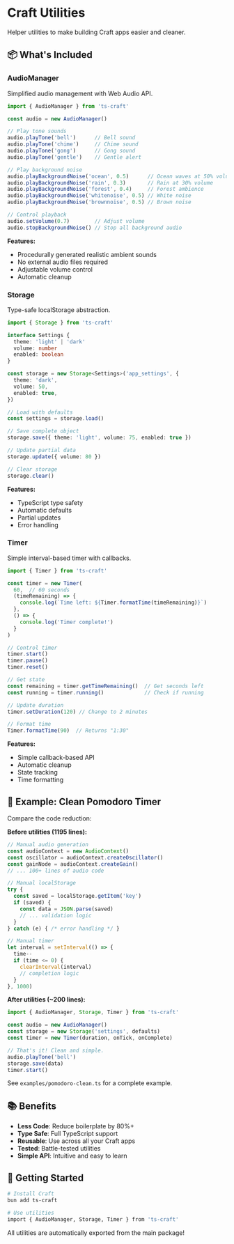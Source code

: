 # Craft Utilities

Helper utilities to make building Craft apps easier and cleaner.

## 📦 What's Included

### AudioManager

Simplified audio management with Web Audio API.

```typescript
import { AudioManager } from 'ts-craft'

const audio = new AudioManager()

// Play tone sounds
audio.playTone('bell')      // Bell sound
audio.playTone('chime')     // Chime sound
audio.playTone('gong')      // Gong sound
audio.playTone('gentle')    // Gentle alert

// Play background noise
audio.playBackgroundNoise('ocean', 0.5)      // Ocean waves at 50% volume
audio.playBackgroundNoise('rain', 0.3)       // Rain at 30% volume
audio.playBackgroundNoise('forest', 0.4)     // Forest ambience
audio.playBackgroundNoise('whitenoise', 0.5) // White noise
audio.playBackgroundNoise('brownnoise', 0.5) // Brown noise

// Control playback
audio.setVolume(0.7)        // Adjust volume
audio.stopBackgroundNoise() // Stop all background audio
```

**Features:**
- Procedurally generated realistic ambient sounds
- No external audio files required
- Adjustable volume control
- Automatic cleanup

### Storage

Type-safe localStorage abstraction.

```typescript
import { Storage } from 'ts-craft'

interface Settings {
  theme: 'light' | 'dark'
  volume: number
  enabled: boolean
}

const storage = new Storage<Settings>('app_settings', {
  theme: 'dark',
  volume: 50,
  enabled: true,
})

// Load with defaults
const settings = storage.load()

// Save complete object
storage.save({ theme: 'light', volume: 75, enabled: true })

// Update partial data
storage.update({ volume: 80 })

// Clear storage
storage.clear()
```

**Features:**
- TypeScript type safety
- Automatic defaults
- Partial updates
- Error handling

### Timer

Simple interval-based timer with callbacks.

```typescript
import { Timer } from 'ts-craft'

const timer = new Timer(
  60,  // 60 seconds
  (timeRemaining) => {
    console.log(`Time left: ${Timer.formatTime(timeRemaining)}`)
  },
  () => {
    console.log('Timer complete!')
  }
)

// Control timer
timer.start()
timer.pause()
timer.reset()

// Get state
const remaining = timer.getTimeRemaining()  // Get seconds left
const running = timer.running()             // Check if running

// Update duration
timer.setDuration(120) // Change to 2 minutes

// Format time
Timer.formatTime(90)  // Returns "1:30"
```

**Features:**
- Simple callback-based API
- Automatic cleanup
- State tracking
- Time formatting

## 🎯 Example: Clean Pomodoro Timer

Compare the code reduction:

**Before utilities (1195 lines):**
```typescript
// Manual audio generation
const audioContext = new AudioContext()
const oscillator = audioContext.createOscillator()
const gainNode = audioContext.createGain()
// ... 100+ lines of audio code

// Manual localStorage
try {
  const saved = localStorage.getItem('key')
  if (saved) {
    const data = JSON.parse(saved)
    // ... validation logic
  }
} catch (e) { /* error handling */ }

// Manual timer
let interval = setInterval(() => {
  time--
  if (time <= 0) {
    clearInterval(interval)
    // completion logic
  }
}, 1000)
```

**After utilities (~200 lines):**
```typescript
import { AudioManager, Storage, Timer } from 'ts-craft'

const audio = new AudioManager()
const storage = new Storage('settings', defaults)
const timer = new Timer(duration, onTick, onComplete)

// That's it! Clean and simple.
audio.playTone('bell')
storage.save(data)
timer.start()
```

See `examples/pomodoro-clean.ts` for a complete example.

## 📚 Benefits

- **Less Code**: Reduce boilerplate by 80%+
- **Type Safe**: Full TypeScript support
- **Reusable**: Use across all your Craft apps
- **Tested**: Battle-tested utilities
- **Simple API**: Intuitive and easy to learn

## 🚀 Getting Started

```bash
# Install Craft
bun add ts-craft

# Use utilities
import { AudioManager, Storage, Timer } from 'ts-craft'
```

All utilities are automatically exported from the main package!
